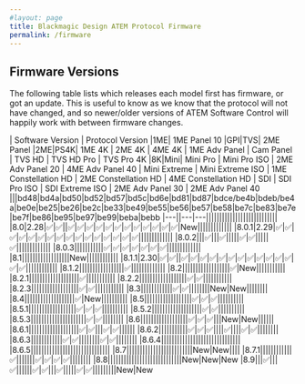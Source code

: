 ```yaml
---
#layout: page
title: Blackmagic Design ATEM Protocol Firmware
permalink: /firmware
---
```

## Firmware Versions

The following table lists which releases each model first has firmware, or got an update. This is useful to know as we know that the protocol will not have changed, and so newer/older versions of ATEM Software Control will happily work with between firmware changes.

| Software Version | Protocol Version |1ME| 1ME Panel 10 |GPI|TVS| 2ME Panel |2ME|PS4K| 1ME 4K | 2ME 4K | 4ME 4K | 1ME Adv Panel | Cam Panel | TVS HD | TVS HD Pro | TVS Pro 4K |8K|Mini| Mini Pro | Mini Pro ISO | 2ME Adv Panel 20 | 4ME Adv Panel 40 | Mini Extreme | Mini Extreme ISO | 1ME Constellation HD | 2ME Constellation HD | 4ME Constellation HD | SDI | SDI Pro ISO | SDI Extreme ISO | 2ME Adv Panel 30 | 2ME Adv Panel 40 
|||bd48|bd4a|bd50|bd52|bd57|bd5c|bd6e|bd81|bd87|bdce/be4b|bdeb/be4a|be0e|be25|be26|be2c|be33|be49|be55|be56|be57|be58|be7c|be83|be7e|be7f|be86|be95|be97|be99|beba|bebb
|---||---|---|||||||||||||||||||||||||||
|8.0|2.28|✅|✅||✅|✅|✅|✅|✅|✅|✅|✅|✅|✅|✅|✅|New|||||||||||||
|8.0.1|2.29|✅|✅|✅|✅|✅|✅|✅|✅|✅|✅|✅|✅|✅|✅|✅|✅|||||||||||||
|8.0.2|||✅|||✅|||||✅|✅|||||✅|||||||||||||
|8.0.3|||||||||||✅|✅|✅|✅|✅|✅|✅|||||||||||||
|8.1||||||||||||||||||New||||||||||||
|8.1.1|2.30|✅|✅||✅|✅|✅|✅|✅|✅|✅|✅|✅|✅|✅|✅|✅|✅||||||||||||
|8.1.2|||||||||||||||||✅|||||||||||||
|8.2||||||||||||||||||✅|New|||||||||||
|8.2.1|||||||||||||||||||✅|||||||||||
|8.2.2||||||||||||||||||✅|✅|||||||||||
|8.2.3||||||||||||||||||✅|✅|||||||||||
|8.3||||||||||||✅|✅||||||||New|New||||||||
|8.4|||||||||||||||||||✅|New||||||||||
|8.5||||||||||||||||||✅|✅|✅||||||||||
|8.5.1||||||||||||||||||✅|✅|✅||||||||||
|8.5.2|||||||||||||||||||✅|✅||||||||||
|8.5.3|||||||||||||||||||||✅|✅||||||||
|8.6||||||||||||||||||✅|✅|✅|||New|New||||||
|8.6.1|||||||||||||||||||✅|✅|||✅|✅||||||
|8.6.2|||||||||||✅|✅|✅||||✅||||✅|✅||||||||
|8.6.3||||||||||||✅|✅||||||||✅|✅||||||||
|8.6.4||||||||||||||||||||||||||||||
|8.6.5||||||||||||||||||||||||||||||
|8.7|||||||||||||||||||||||||New|New||||
|8.7.1||||||||||||✅|||||||✅|✅|✅|✅||||||||
|8.8||||||||||||||||||||||||||||New|New|New
|8.9|||✅|||✅||||||✅|✅|||✅|||||✅|✅|||||||||New|New

